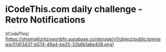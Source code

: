 # iCodeThis.com daily challenge - Retro Notifications

(iCodeThis)[https://shismqklzntzxworibfn.supabase.co/storage/v1/object/public/previews/014f3437-b574-49a4-be25-32b6b1a6e408.png]
